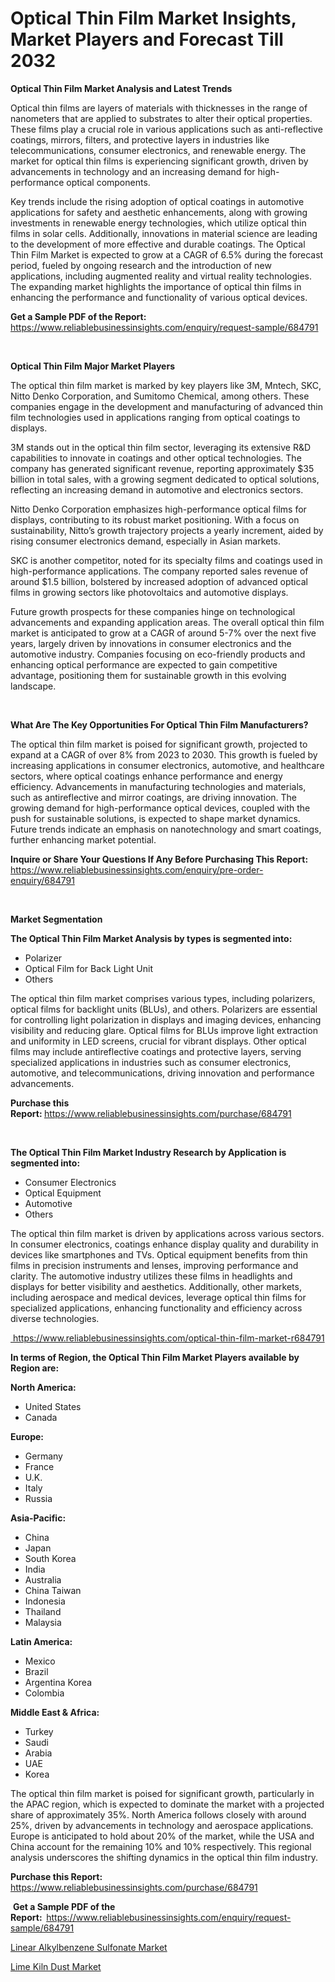 <p><h1>Optical Thin Film Market Insights, Market Players and Forecast Till 2032</h1></p><p><strong>Optical Thin Film Market Analysis and Latest Trends</strong></p>
<p><p>Optical thin films are layers of materials with thicknesses in the range of nanometers that are applied to substrates to alter their optical properties. These films play a crucial role in various applications such as anti-reflective coatings, mirrors, filters, and protective layers in industries like telecommunications, consumer electronics, and renewable energy. The market for optical thin films is experiencing significant growth, driven by advancements in technology and an increasing demand for high-performance optical components.</p><p>Key trends include the rising adoption of optical coatings in automotive applications for safety and aesthetic enhancements, along with growing investments in renewable energy technologies, which utilize optical thin films in solar cells. Additionally, innovations in material science are leading to the development of more effective and durable coatings. The Optical Thin Film Market is expected to grow at a CAGR of 6.5% during the forecast period, fueled by ongoing research and the introduction of new applications, including augmented reality and virtual reality technologies. The expanding market highlights the importance of optical thin films in enhancing the performance and functionality of various optical devices.</p></p>
<p><strong>Get a Sample PDF of the Report:&nbsp;</strong> <a href="https://www.reliablebusinessinsights.com/enquiry/request-sample/684791?utm_campaign=96&utm_medium=2&utm_source=Github&utm_content=ia&utm_term=30012025&utm_id=optical-thin-film">https://www.reliablebusinessinsights.com/enquiry/request-sample/684791</a></p>
<p>&nbsp;</p>
<p><strong>Optical Thin Film Major Market Players</strong></p>
<p><p>The optical thin film market is marked by key players like 3M, Mntech, SKC, Nitto Denko Corporation, and Sumitomo Chemical, among others. These companies engage in the development and manufacturing of advanced thin film technologies used in applications ranging from optical coatings to displays.</p><p>3M stands out in the optical thin film sector, leveraging its extensive R&D capabilities to innovate in coatings and other optical technologies. The company has generated significant revenue, reporting approximately $35 billion in total sales, with a growing segment dedicated to optical solutions, reflecting an increasing demand in automotive and electronics sectors.</p><p>Nitto Denko Corporation emphasizes high-performance optical films for displays, contributing to its robust market positioning. With a focus on sustainability, Nitto’s growth trajectory projects a yearly increment, aided by rising consumer electronics demand, especially in Asian markets.</p><p>SKC is another competitor, noted for its specialty films and coatings used in high-performance applications. The company reported sales revenue of around $1.5 billion, bolstered by increased adoption of advanced optical films in growing sectors like photovoltaics and automotive displays.</p><p>Future growth prospects for these companies hinge on technological advancements and expanding application areas. The overall optical thin film market is anticipated to grow at a CAGR of around 5-7% over the next five years, largely driven by innovations in consumer electronics and the automotive industry. Companies focusing on eco-friendly products and enhancing optical performance are expected to gain competitive advantage, positioning them for sustainable growth in this evolving landscape.</p></p>
<p>&nbsp;</p>
<p><strong>What Are The Key Opportunities For Optical Thin Film Manufacturers?</strong></p>
<p><p>The optical thin film market is poised for significant growth, projected to expand at a CAGR of over 8% from 2023 to 2030. This growth is fueled by increasing applications in consumer electronics, automotive, and healthcare sectors, where optical coatings enhance performance and energy efficiency. Advancements in manufacturing technologies and materials, such as antireflective and mirror coatings, are driving innovation. The growing demand for high-performance optical devices, coupled with the push for sustainable solutions, is expected to shape market dynamics. Future trends indicate an emphasis on nanotechnology and smart coatings, further enhancing market potential.</p></p>
<p><strong>Inquire or Share Your Questions If Any Before Purchasing This Report:</strong> <a href="https://www.reliablebusinessinsights.com/enquiry/pre-order-enquiry/684791?utm_campaign=96&utm_medium=2&utm_source=Github&utm_content=ia&utm_term=30012025&utm_id=optical-thin-film">https://www.reliablebusinessinsights.com/enquiry/pre-order-enquiry/684791</a></p>
<p>&nbsp;</p>
<p><strong>Market Segmentation</strong></p>
<p><strong>The Optical Thin Film Market Analysis by types is segmented into:</strong></p>
<p><ul><li>Polarizer</li><li>Optical Film for Back Light Unit</li><li>Others</li></ul></p>
<p><p>The optical thin film market comprises various types, including polarizers, optical films for backlight units (BLUs), and others. Polarizers are essential for controlling light polarization in displays and imaging devices, enhancing visibility and reducing glare. Optical films for BLUs improve light extraction and uniformity in LED screens, crucial for vibrant displays. Other optical films may include antireflective coatings and protective layers, serving specialized applications in industries such as consumer electronics, automotive, and telecommunications, driving innovation and performance advancements.</p></p>
<p><strong>Purchase this Report:&nbsp;</strong><a href="https://www.reliablebusinessinsights.com/purchase/684791?utm_campaign=96&utm_medium=2&utm_source=Github&utm_content=ia&utm_term=30012025&utm_id=optical-thin-film">https://www.reliablebusinessinsights.com/purchase/684791</a></p>
<p>&nbsp;</p>
<p><strong>The Optical Thin Film Market Industry Research by Application is segmented into:</strong></p>
<p><ul><li>Consumer Electronics</li><li>Optical Equipment</li><li>Automotive</li><li>Others</li></ul></p>
<p><p>The optical thin film market is driven by applications across various sectors. In consumer electronics, coatings enhance display quality and durability in devices like smartphones and TVs. Optical equipment benefits from thin films in precision instruments and lenses, improving performance and clarity. The automotive industry utilizes these films in headlights and displays for better visibility and aesthetics. Additionally, other markets, including aerospace and medical devices, leverage optical thin films for specialized applications, enhancing functionality and efficiency across diverse technologies.</p></p>
<p><a href="https://www.reliablebusinessinsights.com/optical-thin-film-market-r684791?utm_campaign=96&utm_medium=2&utm_source=Github&utm_content=ia&utm_term=30012025&utm_id=optical-thin-film">&nbsp;https://www.reliablebusinessinsights.com/optical-thin-film-market-r684791</a></p>
<p><strong>In terms of Region, the Optical Thin Film Market Players available by Region are:</strong></p>
<p>
    <p> <strong> North America: </strong>
        <ul>
            <li>United States</li>
            <li>Canada</li>
        </ul>
        </p> 
    <p> <strong> Europe: </strong>
        <ul>
            <li>Germany</li>
            <li>France</li>
            <li>U.K.</li>
            <li>Italy</li>
            <li>Russia</li>
        </ul>
        </p> 
    <p> <strong> Asia-Pacific: </strong>
        <ul>
            <li>China</li>
            <li>Japan</li>
            <li>South Korea</li>
            <li>India</li>
            <li>Australia</li>
            <li>China Taiwan</li>
            <li>Indonesia</li>
            <li>Thailand</li>
            <li>Malaysia</li>
        </ul>
        </p> 
    <p> <strong> Latin America: </strong>
        <ul>
            <li>Mexico</li>
            <li>Brazil</li>
            <li>Argentina Korea</li>
            <li>Colombia</li>
        </ul>
        </p> 
    <p> <strong> Middle East & Africa: </strong>
        <ul>
            <li>Turkey</li>
            <li>Saudi</li>
            <li>Arabia</li>
            <li>UAE</li>
            <li>Korea</li>
        </ul>
    </p>
    </p>
<p><p>The optical thin film market is poised for significant growth, particularly in the APAC region, which is expected to dominate the market with a projected share of approximately 35%. North America follows closely with around 25%, driven by advancements in technology and aerospace applications. Europe is anticipated to hold about 20% of the market, while the USA and China account for the remaining 10% and 10% respectively. This regional analysis underscores the shifting dynamics in the optical thin film industry.</p></p>
<p><strong>Purchase this Report: </strong><a href="https://www.reliablebusinessinsights.com/purchase/684791?utm_campaign=96&utm_medium=2&utm_source=Github&utm_content=ia&utm_term=30012025&utm_id=optical-thin-film">https://www.reliablebusinessinsights.com/purchase/684791</a></p>
<p>&nbsp;<strong>Get a Sample PDF of the Report:&nbsp;&nbsp;</strong><a href="https://www.reliablebusinessinsights.com/enquiry/request-sample/684791?utm_campaign=96&utm_medium=2&utm_source=Github&utm_content=ia&utm_term=30012025&utm_id=optical-thin-film">https://www.reliablebusinessinsights.com/enquiry/request-sample/684791</a></p>
<p><strong></strong></p>
<p><p><a href="https://github.com/comasnickie/Market-Research-Report-List-1/blob/main/linear-alkylbenzene-sulfonate-market.md?utm_campaign=96&utm_medium=2&utm_source=Github&utm_content=ia&utm_term=30012025&utm_id=optical-thin-film">Linear Alkylbenzene Sulfonate Market</a></p><p><a href="https://github.com/mcfred89/Market-Research-Report-List-1/blob/main/lime-kiln-dust-market.md?utm_campaign=96&utm_medium=2&utm_source=Github&utm_content=ia&utm_term=30012025&utm_id=optical-thin-film">Lime Kiln Dust Market</a></p></p>